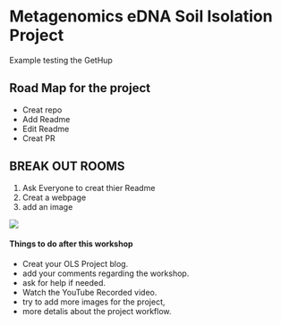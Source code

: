 # Metagenomics eDNA Soil Isolation Project
Example testing the GetHup
## Road Map for the project
* Creat repo
* Add Readme
* Edit Readme
* Creat PR

## BREAK OUT ROOMS
1. Ask Everyone to creat thier Readme
2. Creat a webpage
3. add an image


![](https://upload.wikimedia.org/wikipedia/commons/thumb/2/29/GitHub_logo_2013.svg/238px-GitHub_logo_2013.svg.png)



#### Things to do after this workshop
- Creat your OLS Project blog.
- add your comments regarding the workshop.
- ask for help if needed.
- Watch the YouTube Recorded video.
- try to add more images for the project,
- more detalis about the project workflow.

